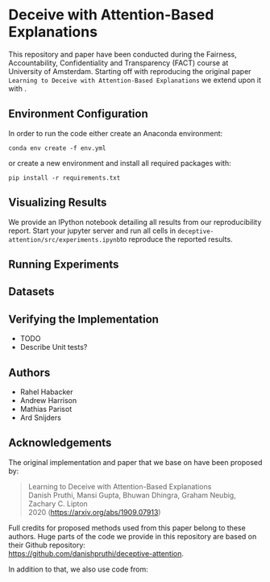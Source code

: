 # Deceive with Attention-Based Explanations

This repository and paper have been conducted during the Fairness, Accountability, Confidentiality and Transparency (FACT) course at University of Amsterdam. 
Starting off with reproducing the original paper `Learning to Deceive with Attention-Based Explanations` we extend upon it with <TODO>.

## Environment Configuration

In order to run the code either create an Anaconda environment:

```
conda env create -f env.yml
```

or create a new environment and install all required packages with:

```
pip install -r requirements.txt
```

## Visualizing Results

We provide an IPython notebook detailing all results from our reproducibility report. 
Start your jupyter server and run all cells in `deceptive-attention/src/experiments.ipynb`to reproduce the reported results.

## Running Experiments

## Datasets

## Verifying the Implementation

- TODO
- Describe Unit tests?

## Authors

- Rahel Habacker
- Andrew Harrison
- Mathias Parisot
- Ard Snijders

## Acknowledgements

The original implementation and paper that we base on have been proposed by:

> Learning to Deceive with Attention-Based Explanations \
> Danish Pruthi, Mansi Gupta, Bhuwan Dhingra, Graham Neubig, Zachary C. Lipton \
> 2020 (https://arxiv.org/abs/1909.07913)

Full credits for proposed methods used from this paper belong to these authors. Huge parts of the code we provide in this repository are based on their Github repository: \
https://github.com/danishpruthi/deceptive-attention.

In addition to that, we also use code from:
